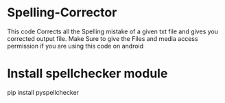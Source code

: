 # Spelling-Corrector
This code Corrects all the Spelling mistake of a given txt file and gives you corrected output file. 
Make Sure to give the Files and media access permission if you are using this code on android

# Install spellchecker module
pip install pyspellchecker
